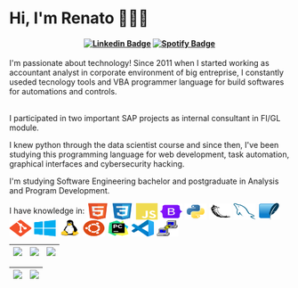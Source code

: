 # Hi, I'm Renato 👨🏻‍💻

<h4 align="center">

[![Linkedin Badge](https://img.shields.io/badge/-Linkedin-blue?style=for-the-badge&logo=Linkedin&logoColor=white&link=https://github.com/renthus)](https://www.linkedin.com/in/renatodasilvamaldonado/)
[![Spotify Badge](https://img.shields.io/badge/-Spotify-3bb34b?style=for-the-badge&logo=Spotify&logoColor=161f16&link=https://github.com/renthus)](https://open.spotify.com/user/n47egsotufc2ruxtlnex6cra9)

</h4>
I'm passionate about technology! Since 2011 when I started working as accountant analyst in corporate environment of big entreprise, I constantly useded tecnology tools and VBA programmer language for build softwares for automations and controls.<br><br>

I participated in two important SAP projects as internal consultant in FI/GL module.

I knew python through the data scientist course and since then, I've been studying this programming language for web development, task automation, graphical interfaces and cybersecurity hacking.

I'm studying Software Engineering bachelor and postgraduate in Analysis and Program Development.

I have knowledge in: <img align="center" alt="Renato-HTML" height="30" width="40" src="https://raw.githubusercontent.com/devicons/devicon/master/icons/html5/html5-original.svg"> <img align="center" alt="Renato-CSS" height="30" width="40" src="https://raw.githubusercontent.com/devicons/devicon/master/icons/css3/css3-original.svg"> <img align="center" alt="Renato-Js" height="30" width="40" src="https://raw.githubusercontent.com/devicons/devicon/master/icons/javascript/javascript-plain.svg"> <img align="center" alt="Renato-Js" height="30" width="40" src="https://raw.githubusercontent.com/devicons/devicon/master/icons/bootstrap/bootstrap-original.svg"> <img align="center" alt="Renato-Python" height="30" width="40" src="https://raw.githubusercontent.com/devicons/devicon/master/icons/python/python-original.svg"> <img align="center" alt="Renato-Python" height="30" width="40" src="https://raw.githubusercontent.com/devicons/devicon/master/icons/flask/flask-original.svg"> <img align="center" alt="Renato-MySQL" height="30" width="40" src="https://raw.githubusercontent.com/devicons/devicon/master/icons/mysql/mysql-original.svg"> <img align="center" alt="Renato-SQLite" height="30" width="40" src="https://raw.githubusercontent.com/devicons/devicon/master/icons/sqlite/sqlite-original.svg"> <img align="center" alt="Renato-Git" height="30" width="40" src="https://raw.githubusercontent.com/devicons/devicon/master/icons/git/git-original.svg"> <img align="center" alt="Renato-Git" height="30" width="40" src="https://raw.githubusercontent.com/devicons/devicon/master/icons/windows8/windows8-original.svg"> <img align="center" alt="Renato-Git" height="30" width="40" src="https://raw.githubusercontent.com/devicons/devicon/master/icons/linux/linux-original.svg"> <img align="center" alt="Renato-Git" height="30" width="40" src="https://raw.githubusercontent.com/devicons/devicon/master/icons/ubuntu/ubuntu-plain.svg"> <img align="center" alt="Renato-Git" height="30" width="40" src="https://raw.githubusercontent.com/devicons/devicon/master/icons/pycharm/pycharm-original.svg"> <img align="center" alt="Renato-Git" height="30" width="40" src="https://raw.githubusercontent.com/devicons/devicon/master/icons/vscode/vscode-original.svg"> <img align="center" alt="Renato-Git" height="30" width="40" src="https://raw.githubusercontent.com/devicons/devicon/master/icons/putty/putty-original.svg">
</div>


| ![](http://github-profile-summary-cards.vercel.app/api/cards/stats?username=renthus&theme=nord_dark) | ![](http://github-profile-summary-cards.vercel.app/api/cards/repos-per-language?username=renthus&hide=Html&theme=nord_dark) | ![](http://github-profile-summary-cards.vercel.app/api/cards/most-commit-language?username=renthus&theme=nord_dark) |
| :-: | :-: | :-: |

| ![](http://github-profile-summary-cards.vercel.app/api/cards/profile-details?username=renthus&theme=nord_dark) | ![](https://github-readme-streak-stats.herokuapp.com/?user=renthus&hide_border=true&date_format=M%20j%5B%2C%20Y%5D&background=2D3742&stroke=2D3742&ring=6bbbca&fire=6bbbca&currStreakNum=fff&sideNums=6bbbca&currStreakLabel=6bbbca&sideLabels=fff&dates=fff) |
| :-: | :-: |
